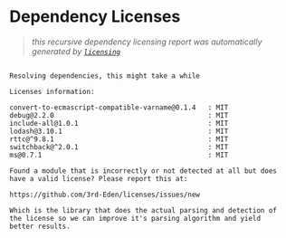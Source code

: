 # Dependency Licenses

> _this recursive dependency licensing report was automatically generated by [`licensing`](https://www.npmjs.org/package/licensing)_

```

Resolving dependencies, this might take a while

Licenses information:

convert-to-ecmascript-compatible-varname@0.1.4   : MIT
debug@2.2.0                                      : MIT
include-all@1.0.1                                : MIT
lodash@3.10.1                                    : MIT
rttc@^9.8.1                                      : MIT
switchback@^2.0.1                                : MIT
ms@0.7.1                                         : MIT

Found a module that is incorrectly or not detected at all but does
have a valid license? Please report this at:

https://github.com/3rd-Eden/licenses/issues/new

Which is the library that does the actual parsing and detection of
the license so we can improve it's parsing algorithm and yield
better results.

```
